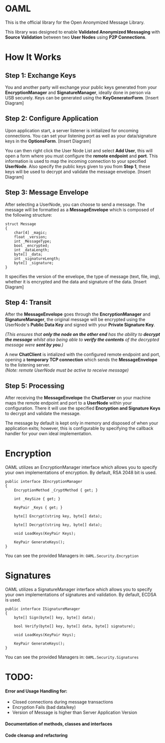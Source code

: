 # OAML

This is the official library for the Open Anonymized Message Library. 

This library was designed to enable **Validated Anonymized Messaging** with **Source Validation** between two **User Nodes** using **P2P Connections**.

# How It Works

## Step 1: Exchange Keys
You and another party will exchange your public keys generated from your **EncryptionManager** and **SignatureManager**, ideally done in person via USB securely. Keys can be generated using the **KeyGeneratorForm**.
[Insert Diagram]

## Step 2: Configure Application
Upon application start, a server listener is initialized for oncoming connections. You can set your listening port as well as your data/signature keys in the **OptionsForm**. 
[Insert Diagram]

You can then right click the User Node List and select **Add User**, this will open a form where you must configure the **remote endpoint** and **port**. This information is used to map the incoming connection to your specified **UserNode**. Also specify the public keys given to you from **Step 1**, these keys will be used to decrypt and validate the message envelope.
[Insert Diagram]

## Step 3: Message Envelope
After selecting a UserNode, you can choose to send a message. The message will be formatted as a **MessageEnvelope** which is composed of the following structure:

    struct Message
    {
    	char[4] _magic;
    	float _version;
    	int _MessageType;
    	bool _encrypted;
    	int _dataLength;
    	byte[] _data;
    	int _signatureLength;
    	byte[] _signature;
    }
It specifies the version of the envelope, the type of message (text, file, img), whether it is encrypted and the data and signature of the data.
[Insert Diagram]

## Step 4: Transit
After the **MessageEnvelope** goes through the **EncryptionManager** and **SignatureManager**, the original message will be encrypted using the UserNode's **Public Data Key** and signed with your **Private Signature Key**.

*(This ensures that **only the node on the other end** has the ability to **decrypt the message** whilst also being able to **verify the contents** of the decrypted message were **sent by you**.)*

A new **ChatClient** is intialized with the configured remote endpoint and port, opening a **temporary TCP connection** which sends the **MessageEnvelope** to the listening server.  
*(Note: remote UserNode must be active to receive message)*

## Step 5: Processing
After receiving the **MessageEnvelope** the **ChatServer** on your machine maps the remote endpoint and port to a **UserNode** within your configuration. There it will use the specified **Encryption and Signature Keys** to decrypt and validate the message.

The message by default is kept only in memory and disposed of when your application exits; however, this is configurable by specifying the callback handler for your own ideal implementation.

# Encryption

OAML utilizes an EncryptionManager interface which allows you to specify your own implementations of encryption. By default, RSA 2048 bit is used.

    public interface IEncryptionManager
    {
        EncryptionMethod _CryptMethod { get; }
    
        int _KeySize { get; }
    
        KeyPair _Keys { get; }
    
        byte[] Encrypt(string key, byte[] data);
    
        byte[] Decrypt(string key, byte[] data);
    
        void LoadKeys(KeyPair Keys);
    
        KeyPair GenerateKeys();
    }

You can see the provided Managers in: `OAML.Security.Encryption`

# Signatures

OAML utilizes a SignatureManager interface which allows you to specify your own implementations of signatures and validation. By default, ECDSA is used.

    public interface ISignatureManager
    {
        byte[] Sign(byte[] key, byte[] data);

        bool Verify(byte[] key, byte[] data, byte[] signature);

        void LoadKeys(KeyPair Keys);

        KeyPair GenerateKeys();
    }

You can see the provided Managers in: `OAML.Security.Signatures`

# TODO:

#### Error and Usage Handling for:

 - Closed connections during message transactions
 - Encryption Fails (bad data/key)
 - Version of Message is higher than Server Application Version

#### Documentation of methods, classes and interfaces

#### Code cleanup and refactoring

